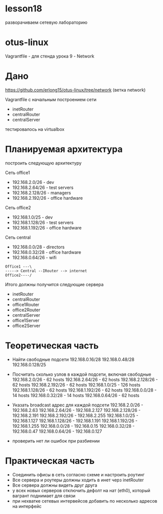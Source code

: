 # lesson18
разворачиваем сетевую лабораторию

# otus-linux
Vagrantfile - для стенда урока 9 - Network

# Дано
https://github.com/erlong15/otus-linux/tree/network
(ветка network)

Vagrantfile с начальным построением сети
- inetRouter
- centralRouter
- centralServer

тестировалось на virtualbox

# Планируемая архитектура
построить следующую архитектуру

Сеть office1
- 192.168.2.0/26 - dev
- 192.168.2.64/26 - test servers
- 192.168.2.128/26 - managers
- 192.168.2.192/26 - office hardware

Сеть office2
- 192.168.1.0/25 - dev
- 192.168.1.128/26 - test servers
- 192.168.1.192/26 - office hardware


Сеть central
- 192.168.0.0/28 - directors
- 192.168.0.32/28 - office hardware
- 192.168.0.64/26 - wifi

```
Office1 ---\
-----> Central --IRouter --> internet
Office2----/
```
Итого должны получится следующие сервера
- inetRouter
- centralRouter
- office1Router
- office2Router
- centralServer
- office1Server
- office2Server

# Теоретическая часть
- Найти свободные подсети
192.168.0.16/28
192.168.0.48/28
192.168.0.128/25

- Посчитать сколько узлов в каждой подсети, включая свободные
192.168.2.0/26 - 62 hosts
192.168.2.64/26 - 62 hosts
192.168.2.128/26 - 62 hosts
192.168.2.192/26 - 62 hosts
192.168.1.0/25 - 126 hosts
192.168.1.128/26 - 62 hosts
192.168.1.192/26 - 62 hosts
192.168.0.0/28 - 14 hosts
192.168.0.32/28 - 14 hosts
192.168.0.64/26 - 62 hosts

- Указать broadcast адрес для каждой подсети
192.168.2.0/26 - 192.168.2.63
192.168.2.64/26 - 192.168.2.127
192.168.2.128/26 - 192.168.2.191
192.168.2.192/26 - 192.168.2.255
192.168.1.0/25 - 192.168.1.127
192.168.1.128/26 - 192.168.1.191
192.168.1.192/26 - 192.168.1.255
192.168.0.0/28 - 192.168.0.15
192.168.0.32/28 - 192.168.0.47
192.168.0.64/26 - 192.168.0.127

- проверить нет ли ошибок при разбиении

# Практическая часть
- Соединить офисы в сеть согласно схеме и настроить роутинг
- Все сервера и роутеры должны ходить в инет черз inetRouter
- Все сервера должны видеть друг друга
- у всех новых серверов отключить дефолт на нат (eth0), который вагрант поднимает для связи
- при нехватке сетевых интервейсов добавить по несколько адресов на интерфейс

